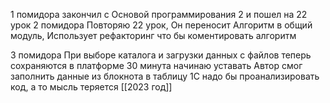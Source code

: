 1 помидора закончил с Основой программирования 2
	и пошел на 22 урок
2 помидора
	Повторяю 22 урок, Он переносит Алгоритм в общий модуль, 
	Использует рефакторинг что бы коментировать алгоритм

3 помидора
	При выборе каталога и загрузки данных с файлов теперь сохраняются в платформе
	30 минута начинаю уставать
	Автор смог заполнить данные из блокнота в таблицу 1С
	надо бы проанализировать код, а то мысль теряется
[[2023 год]]